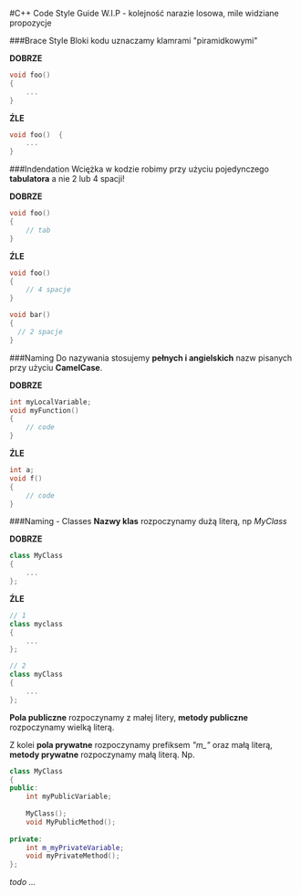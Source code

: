 #C++ Code Style Guide
W.I.P - kolejność narazie losowa, mile widziane propozycje

###Brace Style
Bloki kodu uznaczamy klamrami "piramidkowymi"

**DOBRZE**
```cpp
void foo()
{
	...
}
```

**ŹLE**
```cpp
void foo()  {
	...
}
```

###Indendation
Wciężka w kodzie robimy przy użyciu pojedynczego **tabulatora** a nie 2 lub 4 spacji!

**DOBRZE**
```cpp
void foo()
{
	// tab
}
```

**ŹLE**
```cpp
void foo()
{
    // 4 spacje
}

void bar()
{
  // 2 spacje
}
```

###Naming
Do nazywania stosujemy **pełnych i angielskich** nazw pisanych przy użyciu **CamelCase**.

**DOBRZE**
```cpp
int myLocalVariable;
void myFunction()
{
	// code
}
```

**ŹLE**
```cpp
int a;
void f()
{
	// code
}
```

###Naming - Classes
**Nazwy klas** rozpoczynamy dużą literą, np *MyClass*

**DOBRZE**
```cpp
class MyClass
{
	...
};
```

**ŹLE**
```cpp
// 1
class myclass
{
	...
};

// 2
class myClass
{
	...
};
```

**Pola publiczne** rozpoczynamy z małej litery, **metody publiczne** rozpoczynamy wielką literą. 

Z kolei **pola prywatne** rozpoczynamy prefiksem *"m_"* oraz małą literą, **metody prywatne** rozpoczynamy małą literą. Np.
```cpp
class MyClass
{
public:
	int myPublicVariable;
	
	MyClass();
	void MyPublicMethod();
	
private:
	int m_myPrivateVariable;
	void myPrivateMethod();
};
```

*todo ...*
